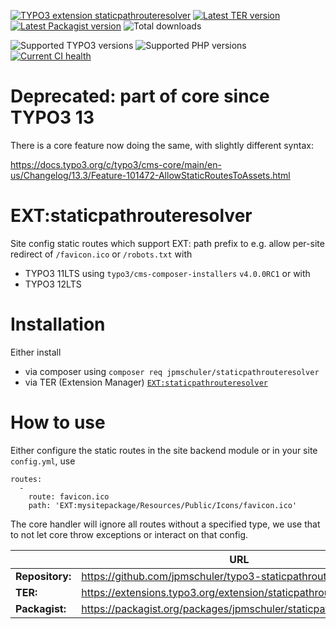 [![TYPO3 extension staticpathrouteresolver](https://shields.io/endpoint?label=EXT&url=https://typo3-badges.dev/badge/staticpathrouteresolver/extension/shields)](https://extensions.typo3.org/extension/staticpathrouteresolver)
[![Latest TER version](https://shields.io/endpoint?label=TER&url=https://typo3-badges.dev/badge/staticpathrouteresolver/version/shields)](https://extensions.typo3.org/extension/staticpathrouteresolver)
[![Latest Packagist version](https://shields.io/packagist/v/jpmschuler/staticpathrouteresolver?label=Packagist&logo=packagist&logoColor=white)](https://packagist.org/packages/jpmschuler/staticpathrouteresolver)
![Total downloads](https://typo3-badges.dev/badge/staticpathrouteresolver/downloads/shields.svg)

![Supported TYPO3 versions](https://shields.io/endpoint?label=typo3&url=https://typo3-badges.dev/badge/staticpathrouteresolver/typo3/shields)
![Supported PHP versions](https://shields.io/packagist/php-v/jpmschuler/staticpathrouteresolver?logo=php)
[![Current CI health](https://github.com/jpmschuler/typo3-staticpathrouteresolver/actions/workflows/ci.yml/badge.svg)](https://github.com/jpmschuler/typo3-staticpathrouteresolver/actions/workflows/ci.yml)

# Deprecated: part of core since TYPO3 13
There is a core feature now doing the same, with slightly different syntax:

https://docs.typo3.org/c/typo3/cms-core/main/en-us/Changelog/13.3/Feature-101472-AllowStaticRoutesToAssets.html

# EXT:staticpathrouteresolver
Site config static routes which support EXT: path prefix to e.g. allow per-site redirect of `/favicon.ico` or `/robots.txt` with
* TYPO3 11LTS using `typo3/cms-composer-installers` `v4.0.0RC1` or with
* TYPO3 12LTS

# Installation
Either install
* via composer using `composer req jpmschuler/staticpathrouteresolver`
* via TER (Extension Manager) [`EXT:staticpathrouteresolver`](https://extensions.typo3.org/extension/staticpathrouteresolver)

# How to use

Either configure the static routes in the site backend module or in your site `config.yml`, use
```
routes:
  -
    route: favicon.ico
    path: 'EXT:mysitepackage/Resources/Public/Icons/favicon.ico'
```
The core handler will ignore all routes without a specified type, we use that to not let core throw exceptions or interact on that config.


|                 | URL                                                                |
|-----------------|--------------------------------------------------------------------|
| **Repository:** | https://github.com/jpmschuler/typo3-staticpathrouteresolver               |
| **TER:**        | https://extensions.typo3.org/extension/staticpathrouteresolver           |
| **Packagist:**  | https://packagist.org/packages/jpmschuler/staticpathrouteresolver  |

